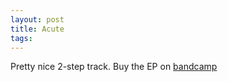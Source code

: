 ```yaml
---
layout: post
title: Acute
tags: 
---
```

  

Pretty nice 2-step track. Buy the EP on
[bandcamp](http://submerse.bandcamp.com/album/acute-e-p)

